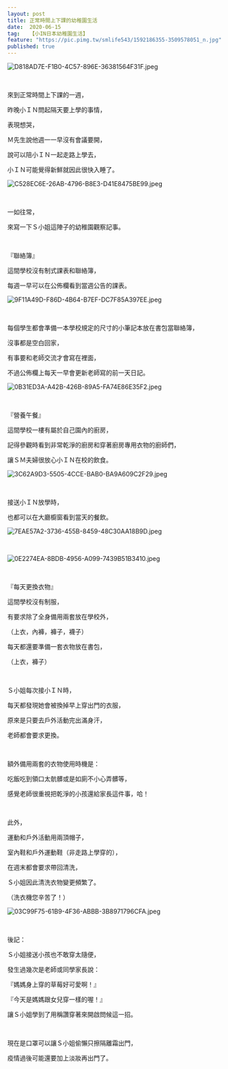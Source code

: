 ```yaml
---
layout: post
title: 正常時間上下課的幼稚園生活
date:  2020-06-15
tag:   【小IN日本幼稚園生活】
feature: "https://pic.pimg.tw/smlife543/1592186355-3509578051_n.jpg"
published: true 
---
```

<p><img alt="D818AD7E-F1B0-4C57-896E-36381564F31F.jpeg" src="https://pic.pimg.tw/smlife543/1592186355-3509578051_n.jpg" title="D818AD7E-F1B0-4C57-896E-36381564F31F.jpeg"></p>

<p>&nbsp;</p>

<p>來到正常時間上下課的一週，</p>

<p>昨晚小ＩＮ問起隔天要上學的事情，</p>

<p>表現想哭，</p>

<p>Ｍ先生說他週一一早沒有會議要開，</p>

<p>說可以陪小ＩＮ一起走路上學去，</p>

<p>小ＩＮ可能覺得新鮮就因此很快入睡了。</p>

<p><img alt="C528EC6E-26AB-4796-B8E3-D41E8475BE99.jpeg" src="https://pic.pimg.tw/smlife543/1592186344-3542419787_n.jpg" title="C528EC6E-26AB-4796-B8E3-D41E8475BE99.jpeg"></p>

<p>&nbsp;</p>

<p>一如往常，</p>

<p>來寫一下Ｓ小姐這陣子的幼稚園觀察記事。</p>

<p>&nbsp;</p>

<p>『聯絡簿』</p>

<p>這間學校沒有制式課表和聯絡簿，</p>

<p>每週一早可以在公佈欄看到當週公告的課表。</p>

<p><img alt="9F11A49D-F86D-4B64-B7EF-DC7F85A397EE.jpeg" src="https://pic.pimg.tw/smlife543/1592186344-2829903231_n.jpg" title="9F11A49D-F86D-4B64-B7EF-DC7F85A397EE.jpeg"></p>

<p>&nbsp;</p>

<p>每個學生都會準備一本學校規定的尺寸的小筆記本放在書包當聯絡簿，</p>

<p>沒事都是空白回家，</p>

<p>有事要和老師交流才會寫在裡面，</p>

<p>不過公佈欄上每天一早會更新老師寫的前一天日記。</p>

<p><img alt="0B31ED3A-A42B-426B-89A5-FA74E86E35F2.jpeg" src="https://pic.pimg.tw/smlife543/1592186344-1652580791_n.jpg" title="0B31ED3A-A42B-426B-89A5-FA74E86E35F2.jpeg"></p>

<p>&nbsp;</p>

<p>『營養午餐』</p>

<p>這間學校一樓有屬於自己園內的廚房，</p>

<p>記得參觀時看到非常乾淨的廚房和穿著廚房專用衣物的廚師們，</p>

<p>讓ＳＭ夫婦很放心小ＩＮ在校的飲食。</p>

<p><img alt="3C62A9D3-5505-4CCE-BAB0-BA9A609C2F29.jpeg" src="https://pic.pimg.tw/smlife543/1592186354-2763286089_n.jpg" title="3C62A9D3-5505-4CCE-BAB0-BA9A609C2F29.jpeg"></p>

<p>&nbsp;</p>

<p>接送小ＩＮ放學時，</p>

<p>也都可以在大廳櫥窗看到當天的餐飲。</p>

<p><img alt="7EAE57A2-3736-455B-8459-48C30AA18B9D.jpeg" src="https://pic.pimg.tw/smlife543/1593608595-1694436214-g_n.jpg" title="7EAE57A2-3736-455B-8459-48C30AA18B9D.jpeg"></p>

<p>&nbsp;</p>

<p><img alt="0E2274EA-8BDB-4956-A099-7439B51B3410.jpeg" src="https://pic.pimg.tw/smlife543/1593608596-875480260-g_n.jpg" title="0E2274EA-8BDB-4956-A099-7439B51B3410.jpeg"></p>

<p>&nbsp;</p>

<p>『每天更換衣物』</p>

<p>這間學校沒有制服，</p>

<p>有要求除了全身備用兩套放在學校外，</p>

<p>（上衣，內褲，褲子，襪子）</p>

<p>每天都還要準備一套衣物放在書包，</p>

<p>（上衣，褲子）</p>

<p>&nbsp;</p>

<p>Ｓ小姐每次接小ＩＮ時，</p>

<p>每天都發現她會被換掉早上穿出門的衣服，</p>

<p>原來是只要去戶外活動完出滿身汗，</p>

<p>老師都會要求更換。</p>

<p>&nbsp;</p>

<p>額外備用兩套的衣物使用時機是：</p>

<p>吃飯吃到領口太骯髒或是如廁不小心弄髒等，</p>

<p>感覺老師很重視把乾淨的小孩還給家長這件事，哈！</p>

<p>&nbsp;</p>

<p>此外，</p>

<p>運動和戶外活動用兩頂帽子，</p>

<p>室內鞋和戶外運動鞋（非走路上學穿的），</p>

<p>在週末都會要求帶回清洗，</p>

<p>Ｓ小姐因此清洗衣物變更頻繁了。</p>

<p>（洗衣機您辛苦了！）</p>

<p><img alt="03C99F75-61B9-4F36-ABBB-3B8971796CFA.jpeg" src="https://pic.pimg.tw/smlife543/1592186345-3413610957_n.jpg" title="03C99F75-61B9-4F36-ABBB-3B8971796CFA.jpeg"></p>

<p>&nbsp;</p>

<p>後記：</p>

<p>Ｓ小姐接送小孩也不敢穿太隨便，</p>

<p>發生過幾次是老師或同學家長說：</p>

<p>『媽媽身上穿的草莓好可愛啊！』</p>

<p>『今天是媽媽跟女兒穿一樣的喔！』</p>

<p>讓Ｓ小姐學到了用稱讚穿著來開啟問候這一招。</p>

<p>&nbsp;</p>

<p>現在是口罩可以讓Ｓ小姐偷懶只擦隔離霜出門，</p>

<p>疫情過後可能還要加上淡妝再出門了。</p>

